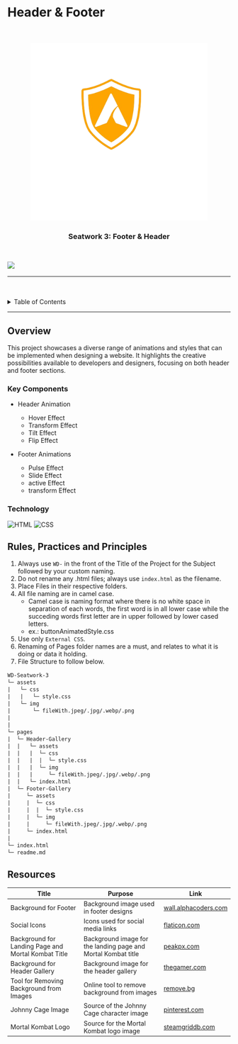 # Header & Footer

<a name="readme-top"/>

<br/>

<br />
<div align="center">
  <a href="https://github.com/Armamentum/">
  <!-- Logo or Image -->
    <img src="./assets/img/Logo__1_-removebg-preview.png" alt="logo" width="400" height="400">
  </a>

  <h3 align="center">Seatwork 3: Footer & Header</h3>
</div>

<br />

![](https://visit-counter.vercel.app/counter.png?page=armamentum.github.io/WD-Seatwork-3/)

---

<br />
<br />

<details>
  <summary>Table of Contents</summary>
  <ol>
    <li>
      <a href="#overview">Overview</a>
      <ol>
        <li>
          <a href="#key-components">Key Components</a>
        </li>
        <li>
          <a href="#technology">Technology</a>
        </li>
      </ol>
    </li>
    <li>
      <a href="#rule,-practices-and-principles">Rules, Practices and Principles</a>
    </li>
    <li>
      <a href="#resources">Resources</a>
    </li>
  </ol>
</details>

---

## Overview 

This project showcases a diverse range of animations and styles that can be implemented when designing a website. It highlights the creative possibilities available to developers and designers, focusing on both header and footer sections.

### Key Components
- Header Animation
  - Hover Effect
  - Transform Effect
  - Tilt Effect
  - Flip Effect

- Footer Animations
  - Pulse Effect
  - Slide Effect
  - active Effect
  - transform Effect



### Technology
![HTML](https://img.shields.io/badge/HTML-E34F26?style=for-the-badge&logo=html5&logoColor=white)
![CSS](https://img.shields.io/badge/CSS-1572B6?style=for-the-badge&logo=css3&logoColor=white)

## Rules, Practices and Principles
1. Always use `WD-` in the front of the Title of the Project for the Subject followed by your custom naming.
2. Do not rename any .html files; always use `index.html` as the filename.
3. Place Files in their respective folders.
4. All file naming are in camel case.
   - Camel case is naming format where there is no white space in separation of each words, the first word is in all lower case while the succeding words first letter are in upper followed by lower cased letters.
   - ex.: buttonAnimatedStyle.css
5. Use only `External CSS`.
6. Renaming of Pages folder names are a must, and relates to what it is doing or data it holding.
7. File Structure to follow below.

```
WD-Seatwork-3
└─ assets
|   └─ css
|   |   └─ style.css
|   └─ img
|       └─ fileWith.jpeg/.jpg/.webp/.png
|
|
└─ pages
|  └─ Header-Gallery
|  |   └─ assets
|  |   |  └─ css
|  |   |  |  └─ style.css
|  |   |  └─ img
|  |   |     └─ fileWith.jpeg/.jpg/.webp/.png
|  |   └─ index.html
|  └─ Footer-Gallery
|     └─ assets
|     |  └─ css
|     |  |  └─ style.css
|     |  └─ img
|     |     └─ fileWith.jpeg/.jpg/.webp/.png
|     └─ index.html
|
└─ index.html
└─ readme.md
```

## Resources

| Title | Purpose | Link |
|-|-|-|
| Background for Footer | Background image used in footer designs | [wall.alphacoders.com](https://wall.alphacoders.com/wallpaper.php?i=1334948&w=1920&h=1080&type=crop) |
| Social Icons | Icons used for social media links | [flaticon.com](https://www.flaticon.com/) |
| Background for Landing Page and Mortal Kombat Title | Background image for the landing page and Mortal Kombat title | [peakpx.com](https://www.peakpx.com/) |
| Background for Header Gallery | Background image for the header gallery | [thegamer.com](https://www.thegamer.com/mortal-kombat-1-trailer-hints-set-in-present-day/) |
| Tool for Removing Background from Images | Online tool to remove background from images | [remove.bg](https://www.remove.bg/) |
| Johnny Cage Image | Source of the Johnny Cage character image | [pinterest.com](https://ph.pinterest.com/) |
| Mortal Kombat Logo | Source for the Mortal Kombat logo image | [steamgriddb.com](https://www.steamgriddb.com/logo/93580) |